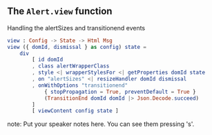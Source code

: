 ##  The `Alert.view` function

Handling the alertSizes and transitionend events

```elm
view : Config -> State -> Html Msg
view ({ domId, dismissal } as config) state =
    div
        [ id domId
        , class alertWrapperClass
        , style <| wrapperStylesFor <| getProperties domId state
        , on "alertSizes" <| resizeHandler domId dismissal
        , onWithOptions "transitionend"
            { stopPropagation = True, preventDefault = True }
            (TransitionEnd domId domId |> Json.Decode.succeed)
        ]
        [ viewContent config state ]

```

note:
    Put your speaker notes here.
    You can see them pressing 's'.

